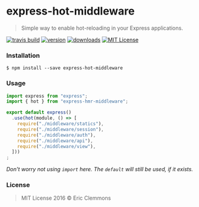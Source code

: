 # express-hot-middleware

> Simple way to enable hot-reloading in your Express applications.

[![travis build](https://img.shields.io/travis/ericclemmons/express-hot-middleware.svg)](https://travis-ci.org/ericclemmons/express-hot-middleware)
[![version](https://img.shields.io/npm/v/express-hot-middleware.svg)](http://npm.im/eexpress-hot-middleware)
[![downloads](https://img.shields.io/npm/dm/express-hot-middleware.svg)](http://npm-stat.com/charts.html?package=express-hot-middleware)
[![MIT License](https://img.shields.io/npm/l/express-hot-middleware.svg)](http://opensource.org/licenses/MIT)

### Installation

```shell
$ npm install --save express-hot-middleware
```

### Usage

```js
import express from "express";
import { hot } from "express-hmr-middleware";

export default express()
  .use(hot(module, () => [
    require("./middleware/statics"),
    require("./middleware/session"),
    require("./middleware/auth"),
    require("./middleware/api"),
    require("./middleware/view"),
  ]))
;
```

_Don't worry not using `import` here.  The `default` will still be used, if it exists._


### License

> MIT License 2016 © Eric Clemmons
